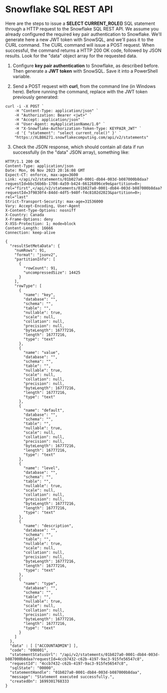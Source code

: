 # Snowflake SQL REST API

Here are the steps to issue a **SELECT CURRENT_ROLE()** SQL statement through a HTTP request to the Snowflake SQL REST API. We assume you already configured the required key pair authentication to Snowflake. We'll generate here a new JWT token with SnowSQL, and we'll pass it to the CURL command. The CURL command will issue a POST request. When successful, the command returns a HTTP 200 OK code, followed by JSON results. Look for the "data" object array for the requested data.

1. Configure **key pair authentication** to Snowflake, as described before. Then generate a **JWT token** with SnowSQL. Save it into a PowerShell variable.

2. Send a POST request with **curl**, from the command line (in Windows here). Before running the command, replace **<jwt>** with the JWT token previously generated:
```
curl -i -X POST `
    -H "Content-Type: application/json" `
    -H "Authorization: Bearer <jwt>" `
    -H "Accept: application/json" `
    -H "User-Agent: myApplicationName/1.0" `
    -H "X-Snowflake-Authorization-Token-Type: KEYPAIR_JWT" `
    -d '{ "statement": "select current_role()" }' `
    "https://XLB86271.snowflakecomputing.com/api/v2/statements"
```

3. Check the JSON response, which should contain all data if run successfully (in the "data" JSON array), something like:

```
HTTP/1.1 200 OK
Content-Type: application/json
Date: Mon, 06 Nov 2023 20:16:08 GMT
Expect-CT: enforce, max-age=3600
Link: </api/v2/statements/01b027a0-0001-db84-003d-b087000b8daa?requestId=bbc56b6b-1708-4a59-b424-66126896ce9e&partition=0>; rel="first",</api/v2/statements/01b027a0-0001-db84-003d-b087000b8daa?requestId=3f9830f4-84dd-4df5-940f-f4c8102d2023&partition=0>; rel="last"
Strict-Transport-Security: max-age=31536000
Vary: Accept-Encoding, User-Agent
X-Content-Type-Options: nosniff
X-Country: Canada
X-Frame-Options: deny
X-XSS-Protection: 1; mode=block
Content-Length: 16666
Connection: keep-alive

{
  "resultSetMetaData": {
    "numRows": 91,
    "format": "jsonv2",
    "partitionInfo": [
      {
        "rowCount": 91,
        "uncompressedSize": 14425
      }
    ],
    "rowType": [
      {
        "name": "key",
        "database": "",
        "schema": "",
        "table": "",
        "nullable": true,
        "scale": null,
        "collation": null,
        "precision": null,
        "byteLength": 16777216,
        "length": 16777216,
        "type": "text"
      },
      {
        "name": "value",
        "database": "",
        "schema": "",
        "table": "",
        "nullable": true,
        "scale": null,
        "collation": null,
        "precision": null,
        "byteLength": 16777216,
        "length": 16777216,
        "type": "text"
      },
      {
        "name": "default",
        "database": "",
        "schema": "",
        "table": "",
        "nullable": true,
        "scale": null,
        "collation": null,
        "precision": null,
        "byteLength": 16777216,
        "length": 16777216,
        "type": "text"
      },
      {
        "name": "level",
        "database": "",
        "schema": "",
        "table": "",
        "nullable": true,
        "scale": null,
        "collation": null,
        "precision": null,
        "byteLength": 16777216,
        "length": 16777216,
        "type": "text"
      },
      {
        "name": "description",
        "database": "",
        "schema": "",
        "table": "",
        "nullable": true,
        "scale": null,
        "collation": null,
        "precision": null,
        "byteLength": 16777216,
        "length": 16777216,
        "type": "text"
      },
      {
        "name": "type",
        "database": "",
        "schema": "",
        "table": "",
        "nullable": true,
        "scale": null,
        "collation": null,
        "precision": null,
        "byteLength": 16777216,
        "length": 16777216,
        "type": "text"
      }
    ]
  },
  "data" : [ ["ACCOUNTADMIN"] ],
  "code": "090001",
  "statementStatusUrl": "/api/v2/statements/01b027a0-0001-db84-003d-b087000b8daa?requestId=4ccb7432-c62b-4197-9ac3-915fe56547c8",
  "requestId": "4ccb7432-c62b-4197-9ac3-915fe56547c8",
  "sqlState": "00000",
  "statementHandle": "01b027a0-0001-db84-003d-b087000b8daa",
  "message": "Statement executed successfully.",
  "createdOn": 1699301768333
}
```
